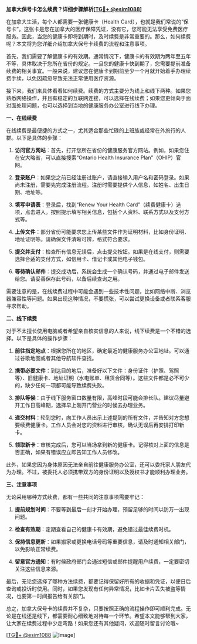 **加拿大保号卡怎么续费？详细步骤解析[[TG💪+ @esim1088](https://t.me/s/esim1088)]**

在加拿大生活，每个人都需要一张健康卡（Health Card），也就是我们常说的“保号卡”。这张卡是您在加拿大的医疗保障凭证，没有它，您可能无法享受免费医疗服务。因此，当您的健康卡即将到期时，及时续费是非常重要的。那么，如何续费呢？本文将为您详细介绍加拿大保号卡续费的流程和注意事项。

首先，我们需要了解健康卡的有效期。通常情况下，健康卡的有效期为两年至五年不等，具体取决于您所在省份的规定。一旦您的健康卡快到期了，您需要提前准备续费的相关事宜。一般来说，建议您在健康卡到期前至少一个月就开始着手办理续费手续，以免因疏忽导致无法正常使用医疗资源。

接下来，我们来具体看看如何续费。续费的方式主要分为线上和线下两种。如果您熟悉网络操作，并且有稳定的互联网连接，可以选择在线续费；如果您更倾向于面对面处理问题，也可以选择到当地的健康服务办公室进行线下办理。

**一、在线续费**

在线续费是最便捷的方式之一，尤其适合那些忙碌的上班族或经常在外旅行的人群。以下是具体的步骤：

1. **访问官方网站**：首先，打开您所在省份的健康服务官方网站。例如，如果您住在安大略省，可以直接搜索“Ontario Health Insurance Plan”（OHIP）官网。

2. **登录账户**：如果您之前已经注册过账户，请直接输入用户名和密码登录。如果尚未注册，需要先完成注册流程。注册时需要提供个人信息，如姓名、出生日期、地址等。

3. **填写申请表**：登录后，找到“Renew Your Health Card”（续费健康卡）选项，点击进入。按照提示填写相关信息，包括个人资料、联系方式以及支付方式等。

4. **上传文件**：部分省份可能要求您上传某些文件作为证明材料，比如身份证明、地址证明等。请确保文件清晰可辨，格式符合要求。

5. **提交并支付**：检查所有信息无误后，点击提交按钮。如果是在线支付，则需要选择合适的支付方式，如信用卡、借记卡或其他电子钱包。

6. **等待确认邮件**：提交成功后，系统会生成一个确认号码，并通过电子邮件发送给您。请妥善保存此号码，以备后续查询之用。

需要注意的是，在线续费过程中可能会遇到一些技术性问题，比如网络中断、浏览器兼容性等问题。如果出现这种情况，不要慌张，可以尝试更换设备或者联系客服寻求帮助。

**二、线下续费**

对于不太擅长使用电脑或者希望亲自核实信息的人来说，线下续费是一个不错的选择。以下是具体的操作步骤：

1. **前往指定地点**：根据您所在的地区，确定最近的健康服务办公室地址。可以通过谷歌地图或者其他导航软件查找。

2. **携带必要文件**：到达目的地后，准备好以下文件：身份证件（护照、驾照等）、旧健康卡、地址证明（水电账单、租赁合同等）。这些文件都是必不可少的，缺少任何一项都可能导致续费失败。

3. **排队等候**：由于线下服务窗口数量有限，高峰时段可能会排长队。建议尽量避开工作日高峰期，选择早上刚开门营业的时候去办理业务。

4. **递交材料**：轮到您时，向工作人员出示上述提到的所有文件，并告知对方您想要续费健康卡。工作人员会对您的资料进行审核，确认无误后再安排打印新卡。

5. **领取新卡**：审核完成后，您可以当场拿到新的健康卡。记得核对上面的信息是否正确，如果有错误应立即告知工作人员修改。

此外，如果您因为身体原因无法亲自前往健康服务办公室，还可以委托家人朋友代为办理。不过，被委托人必须携带双方的身份证明以及授权书才能顺利办理业务。

**三、注意事项**

无论采用哪种方式续费，都有一些共同的注意事项需要牢记：

1. **提前规划时间**：不要等到最后一刻才开始办理，预留足够的时间以防万一出现问题。

2. **检查有效期**：定期查看自己的健康卡有效期，避免错过最佳续费时机。

3. **保持信息更新**：如果搬家或更换电话号码等重要信息，请及时通知相关部门，以免影响正常续费。

4. **留意官方通知**：有时候政府部门会通过短信或邮件提醒用户续费，一定要密切关注这些信息来源。

最后，无论您选择了哪种方法续费，都要记得保留好所有的收据和凭证，以便日后查询或投诉时使用。同时，如果您发现有任何异常情况，比如卡片丢失被盗等情况，也要第一时间报告给有关部门。

总之，加拿大保号卡的续费并不复杂，只要按照正确的流程操作即可顺利完成。无论是在线还是线下，都需要耐心细致地对待每一个环节。希望本文能够帮到大家，让大家在续费过程中少走弯路！如果您还有其他疑问，欢迎随时留言讨论哦~

[[TG💪+ @esim1088](https://t.me/s/esim1088) ![Image](https://i.postimg.cc/4NQfJmqS/Snipaste-2025-05-13-00-14-12.png)]